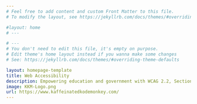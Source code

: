 ```yaml
---
# Feel free to add content and custom Front Matter to this file.
# To modify the layout, see https://jekyllrb.com/docs/themes/#overriding-theme-defaults

#layout: home
# ---

# ---
# You don't need to edit this file, it's empty on purpose.
# Edit theme's home layout instead if you wanna make some changes
# See: https://jekyllrb.com/docs/themes/#overriding-theme-defaults

layout: homepage-template
title: Web Accessibility
description: Empowering education and government with WCAG 2.2, Section 508, and ADA-compliant web accessibility solutions. Our A11y Audits, Monitoring, and POUR Web Design ensure inclusive digital experiences.
image: KKM-Logo.png
url: https://www.kaffeinatedkodemonkey.com/
---
```


